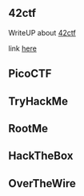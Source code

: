 ## 42ctf
WriteUP about [42ctf](https://42ctf.org/)

link [here](https://github.com/420verfl0w/42CTF)

## PicoCTF

## TryHackMe

## RootMe

## HackTheBox

## OverTheWire

